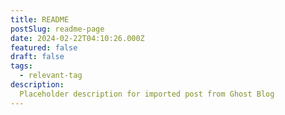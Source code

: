 ```yaml
---
title: README
postSlug: readme-page
date: 2024-02-22T04:10:26.000Z
featured: false
draft: false
tags:
  - relevant-tag
description:
  Placeholder description for imported post from Ghost Blog 
---
```


